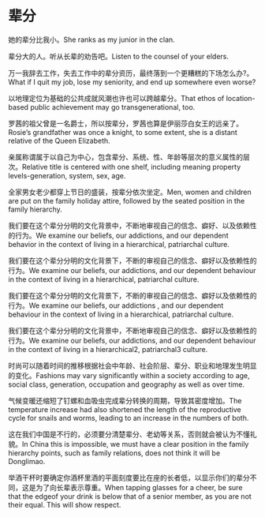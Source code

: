 # 辈分

<p><span class="chinese">她的辈分比我小。</span><span class="english">She ranks as my junior in the clan.</span></p>

<p><span class="chinese">辈分大的人。听从长辈的劝告吧。</span><span class="english">Listen to the counsel of your elders.</span></p>

<p><span class="chinese">万一我辞去工作，失去工作中的辈分资历，最终落到一个更糟糕的下场怎么办?。</span><span class="english">What if I quit my job, lose my seniority, and end up somewhere even worse?</span></p>

<p><span class="chinese">以地理定位为基础的公共成就风潮也许也可以跨越辈分。</span><span class="english">That ethos of location-based public achievement may go transgenerational, too.</span></p>

<p><span class="chinese">罗茜的祖父曾是一名爵士，所以按辈分，罗茜也算是伊丽莎白女王的远亲了。</span><span class="english">Rosie’s grandfather was once a knight, to some extent, she is a distant relative of the Queen Elizabeth.</span></p>

<p><span class="chinese">亲属称谓属于以自己为中心，包含辈分、系统、性、年龄等层次的意义属性的层次。</span><span class="english">Relative title is centered with one shelf, including meaning property levels-generation, system, sex, age.</span></p>

<p><span class="chinese">全家男女老少都穿上节日的盛装，按辈分依次坐定。</span><span class="english">Men, women and children are put on the family holiday attire, followed by the seated position in the family hierarchy.</span></p>

<p><span class="chinese">我们要在这个辈分分明的文化背景中，不断地审视自己的信念、癖好、以及依赖性的行为。</span><span class="english">We examine our beliefs, our addictions, and our dependent behavior in the context of living in a hierarchical, patriarchal culture.</span></p>

<p><span class="chinese">我们要在这个辈分分明的文化背景下，不断的审视自己的信念、癖好以及依赖性的行为。</span><span class="english">We examine our beliefs, our addictions, and our dependent behaviour in the context of living in a hierarchical, patriarchal culture.</span></p>

<p><span class="chinese">我们要在这个辈分分明的文化背景下，不断的审视自己的信念、癖好以及依赖性的行为。</span><span class="english">We examine our beliefs, our addictions , and our dependent behaviour in the context of living in a hierarchical, patriarchal culture.</span></p>

<p><span class="chinese">我们要在这个辈分分明的文化背景中，不断地审视自己的信念、癖好以及依赖性的行为。</span><span class="english">We examine our beliefs, our addictions, and our dependent behaviour in the context of living in a hierarchical2, patriarchal3 culture.</span></p>

<p><span class="chinese">时尚可以随着时间的推移根据社会中年龄、社会阶层、辈分、职业和地理发生明显的变化。</span><span class="english">Fashions may vary significantly within a society according to age, social class, generation, occupation and geography as well as over time.</span></p>

<p><span class="chinese">气候变暖还缩短了钉螺和血吸虫完成辈分转换的周期，导致其密度增加。</span><span class="english">The temperature increase had also shortened the length of the reproductive cycle for snails and worms, leading to an increase in the numbers of both.</span></p>

<p><span class="chinese">这在我们中国是不行的，必须要分清楚辈分、老幼等关系，否则就会被认为不懂礼貌。</span><span class="english">In China this is impossible, we must have a clear position in the family hierarchy points, such as family relations, does not think it will be Donglimao.</span></p>

<p><span class="chinese">举酒干杯时要确定你酒杯里酒的平面刻度要比在座的长者低，以显示你们的辈分不同，这是为了向长辈表示尊重。</span><span class="english">When tapping glasses for a cheer, be sure that the edgeof your drink is below that of a senior member, as you are not their equal. This will show respect.</span></p>

